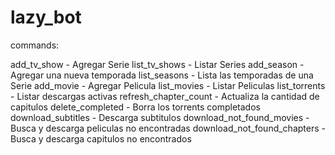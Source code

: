 # lazy_bot

commands:

add_tv_show - Agregar Serie
list_tv_shows - Listar Series
add_season - Agregar una nueva temporada
list_seasons - Lista las temporadas de una Serie
add_movie - Agregar Pelicula
list_movies - Listar Peliculas
list_torrents - Listar descargas activas
refresh_chapter_count - Actualiza la cantidad de capitulos
delete_completed - Borra los torrents completados
download_subtitles - Descarga subtitulos
download_not_found_movies - Busca y descarga peliculas no encontradas
download_not_found_chapters - Busca y descarga capitulos no encontrados
